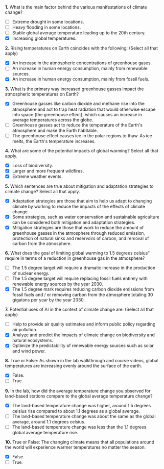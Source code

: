 **1.** What is the main factor behind the various manifestations of climate change?
- [ ] Extreme drought in some locations.
- [ ] Heavy flooding in some locations.
- [ ] Stable global average temperature leading up to the 20th century.
- [x] Increasing global temperatures.

**2.** Rising temperatures on Earth coincides with the following: (Select all that apply)
- [x] An increase in the atmospheric concentrations of greenhouse gases.
- [ ] An increase in human energy consumption, mainly from renewable sources.
- [x] An increase in human energy consumption, mainly from fossil fuels.

**3.** What is the primary way increased greenhouse gasses impact the atmospheric temperatures on Earth?
- [x] Greenhouse gasses like carbon dioxide and methane rise into the atmosphere and act to trap heat radiation that would otherwise escape into space (the greenhouse effect), which causes an increase in average temperatures across the globe.
- [ ] Greenhouse gasses act to reduce the temperature of the Earth's atmosphere and make the Earth habitable.
- [ ] The greenhouse effect causes ice in the polar regions to thaw. As ice melts, the Earth's temperature increases.

**4.** What are some of the potential impacts of global warming? Select all that apply.
- [x] Loss of biodiversity.
- [x] Larger and more frequent wildfires.
- [x] Extreme weather events.

**5.** Which sentences are true about mitigation and adaptation strategies to climate change? Select all that apply.
- [x] Adaptation strategies are those that aim to help us adapt to changing climate by working to reduce the impacts of the effects of climate change.
- [x] Some strategies, such as water conservation and sustainable agriculture can be considered both mitigation and adaptation strategies.
- [x] Mitigation strategies are those that work to reduce the amount of greenhouse gasses in the atmosphere through reduced emission, protection of natural sinks and reservoirs of carbon, and removal of carbon from the atmosphere.

**6.** What does the goal of limiting global warming to 1.5 degrees celsius" require in terms of a reduction in greenhouse gas in the atmosphere?
- [ ] The 1.5 degree target will require a dramatic increase in the production of nuclear energy.
- [ ] The 1.5 degree target will require replacing fossil fuels entirely with renewable energy sources by the year 2030.
- [x] The 1.5 degree mark requires reducing carbon dioxide emissions from fossil fuels and / or removing carbon from the atmosphere totaling 30 gigatons per year by the year 2030.

**7.** Potential uses of AI in the context of climate change are: (Select all that apply)
- [ ] Help to provide air quality estimates and inform public policy regarding air pollution.
- [x] Analyze and predict the impacts of climate change on biodiversity and natural ecosystems.
- [x] Optimize the predictability of renewable energy sources such as solar and wind power.

**8.** True or False: As shown in the lab walkthrough and course videos, global temperatures are increasing evenly around the surface of the earth.
- [x] False.
- [ ] True.

**9.** In the lab, how did the average temperature change you observed for land-based stations compare to the global average temperature change?
- [x] The land-based temperature change was higher, around 1.5 degrees celsius rise compared to about 1.1 degrees as a global average.
- [ ] The land-based temperature change was about the same as the global average, around 1.1 degrees celsius.
- [ ] The land-based temperature change was less than the 1.1 degrees global average temperature rise.

**10.** True or False: The changing climate means that all populations around the world will experience warmer temperatures no matter the season.
- [x] False.
- [ ] True.
